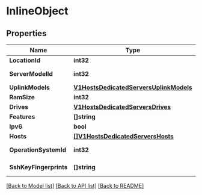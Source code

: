 # InlineObject

## Properties

Name | Type | Description | Notes
------------ | ------------- | ------------- | -------------
**LocationId** | **int32** |  location | 
**ServerModelId** | **int32** |  server model | 
**UplinkModels** | [**V1HostsDedicatedServersUplinkModels**](_v1_hosts_dedicated_servers_uplink_models.md) |  | 
**RamSize** | **int32** |  ram size | 
**Drives** | [**V1HostsDedicatedServersDrives**](_v1_hosts_dedicated_servers_drives.md) |  | 
**Features** | **[]string** |  features | [optional] 
**Ipv6** | **bool** |  ipv6 | [optional] 
**Hosts** | [**[]V1HostsDedicatedServersHosts**](_v1_hosts_dedicated_servers_hosts.md) |  hosts | 
**OperationSystemId** | **int32** |  operation system | [optional] 
**SshKeyFingerprints** | **[]string** |  ssh key fingerprints | [optional] 

[[Back to Model list]](../README.md#documentation-for-models) [[Back to API list]](../README.md#documentation-for-api-endpoints) [[Back to README]](../README.md)


